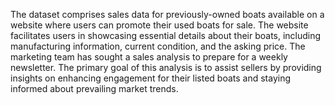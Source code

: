 The dataset comprises sales data for previously-owned boats available on a website where users can promote their used boats for sale. The website facilitates users in showcasing essential details about their boats, including manufacturing information, current condition, and the asking price. The marketing team has sought a sales analysis to prepare for a weekly newsletter. 
The primary goal of this analysis is to assist sellers by providing insights on enhancing engagement for their listed boats and staying informed about prevailing market trends.
